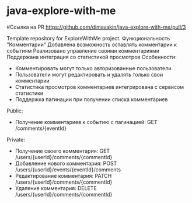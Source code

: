 # java-explore-with-me

#Ссылка на PR
https://github.com/dimavakin/java-explore-with-me/pull/3



Template repository for ExploreWithMe project.
Функциональность "Комментарии"
Добавлена возможность оставлять комментарии к событиям
Реализовано управление своими комментариями
Поддержана интеграция со статистикой просмотров
Особенности:
- Комментировать могут только авторизованные пользователи
- Пользователи могут редактировать и удалять только свои комментарии
- Статистика просмотров комментариев интегрирована с сервисом статистики
- Поддержка пагинации при получении списка комментариев

Public:
- Получение комментариев к событию с пагинацией: GET /comments/{eventId}

Private:
- Получение своего комментария: GET /users/{userId}/comments/{commentId}
- Добавление нового комментария: POST /users/{userId}/events/{eventId}/comments
- Редактирование комментария: PATCH /users/{userId}/comments/{commentId}
- Удаление комментария: DELETE /users/{userId}/comments/{commentId}